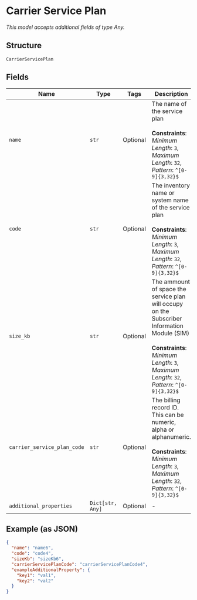 
# Carrier Service Plan

*This model accepts additional fields of type Any.*

## Structure

`CarrierServicePlan`

## Fields

| Name | Type | Tags | Description |
|  --- | --- | --- | --- |
| `name` | `str` | Optional | The name of the service plan<br><br>**Constraints**: *Minimum Length*: `3`, *Maximum Length*: `32`, *Pattern*: `^[0-9]{3,32}$` |
| `code` | `str` | Optional | The inventory name or system name of the service plan<br><br>**Constraints**: *Minimum Length*: `3`, *Maximum Length*: `32`, *Pattern*: `^[0-9]{3,32}$` |
| `size_kb` | `str` | Optional | The ammount of space the service plan will occupy on the Subscriber Information Module (SIM)<br><br>**Constraints**: *Minimum Length*: `3`, *Maximum Length*: `32`, *Pattern*: `^[0-9]{3,32}$` |
| `carrier_service_plan_code` | `str` | Optional | The billing record ID. This can be numeric, alpha or alphanumeric.<br><br>**Constraints**: *Minimum Length*: `3`, *Maximum Length*: `32`, *Pattern*: `^[0-9]{3,32}$` |
| `additional_properties` | `Dict[str, Any]` | Optional | - |

## Example (as JSON)

```json
{
  "name": "name6",
  "code": "code4",
  "sizeKb": "sizeKb6",
  "carrierServicePlanCode": "carrierServicePlanCode4",
  "exampleAdditionalProperty": {
    "key1": "val1",
    "key2": "val2"
  }
}
```

